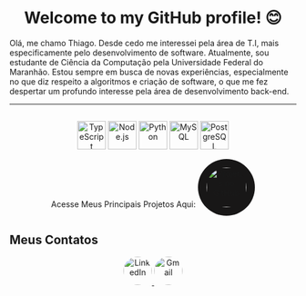 <h1 align="center">
  <br>
  Welcome to my GitHub profile! 😊
</h1>

Olá, me chamo Thiago. Desde cedo me interessei pela área de T.I, mais especificamente pelo desenvolvimento de software. Atualmente, sou estudante
de Ciência da Computação pela Universidade Federal do Maranhão. Estou sempre em busca de novas experiências, especialmente no que diz respeito a algoritmos e criação de software, o que me fez despertar um profundo interesse pela área de desenvolvimento back-end.

---

##
<p align="center">
  <img src="https://cdn.jsdelivr.net/gh/devicons/devicon/icons/typescript/typescript-original.svg" alt="TypeScript" width="50">
  <img src="https://cdn.jsdelivr.net/gh/devicons/devicon/icons/nodejs/nodejs-original.svg" alt="Node.js" width="50">
  <img src="https://cdn.jsdelivr.net/gh/devicons/devicon/icons/python/python-original.svg" alt="Python" width="50">
  <img src="https://cdn.jsdelivr.net/gh/devicons/devicon/icons/mysql/mysql-original.svg" alt="MySQL" width="50">
  <img src="https://cdn.jsdelivr.net/gh/devicons/devicon/icons/postgresql/postgresql-original.svg" alt="PostgreSQL" width="50">
</p>

<p align="center">
  Acesse Meus Principais Projetos Aqui: 
  <a href="https://github.com/tpsousa/Principais-Projetos">
    <img src="https://upload.wikimedia.org/wikipedia/commons/9/91/Octicons-mark-github.svg" alt="Projetos no GitHub" width="70" style="border-radius: 50%; background-color: #181717; padding: 15px;">
  </a>
</p>

## Meus Contatos

<p align="center">
  <a href="https://www.linkedin.com/in/thiago-sousa-2227a12b8/">
    <img src="https://cdn.jsdelivr.net/gh/devicons/devicon/icons/linkedin/linkedin-original.svg" alt="LinkedIn" width="50" style="border-radius: 50%;">
  </a>
  <a href="mailto:thpdev098@gmail.com">
    <img src="https://img.icons8.com/color/48/000000/gmail.png" alt="Gmail" width="50" style="border-radius: 50%;">
  </a>
</p>
